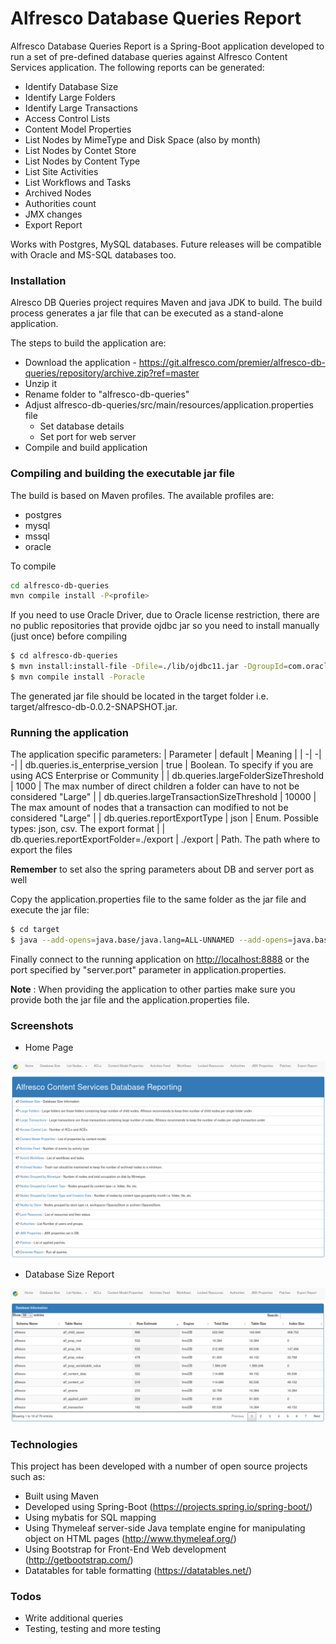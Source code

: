# Alfresco Database Queries Report

Alfresco Database Queries Report is a Spring-Boot application developed to run a set of pre-defined database queries against Alfresco Content Services application. The following reports can be generated:
  - Identify Database Size
  - Identify Large Folders
  - Identify Large Transactions
  - Access Control Lists
  - Content Model Properties
  - List Nodes by MimeType and Disk Space (also by month)
  - List Nodes by Contet Store
  - List Nodes by Content Type
  - List Site Activities
  - List Workflows and Tasks
  - Archived Nodes
  - Authorities count
  - JMX changes
  - Export Report

  Works with Postgres, MySQL databases.
  Future releases will be compatible with Oracle and MS-SQL databases too.

### Installation

Alresco DB Queries project requires Maven and java JDK to build. The build process generates a jar file that can be executed as a stand-alone application.

The steps to build the application are:
 - Download the application - https://git.alfresco.com/premier/alfresco-db-queries/repository/archive.zip?ref=master
 - Unzip it
 - Rename folder to "alfresco-db-queries"
 - Adjust alfresco-db-queries/src/main/resources/application.properties file
    - Set database details
    - Set port for web server
 - Compile and build application

### Compiling and building the executable jar file

The build is based on Maven profiles. The available profiles are:
- postgres
- mysql
- mssql
- oracle

To compile
```sh
cd alfresco-db-queries
mvn compile install -P<profile>
```

If you need to use Oracle Driver, due to Oracle license restriction, there are no public repositories that provide ojdbc jar so you need to install manually (just once) before compiling 
```sh
$ cd alfresco-db-queries
$ mvn install:install-file -Dfile=./lib/ojdbc11.jar -DgroupId=com.oracle -DartifactId=ojdbc11 -Dversion=23.4.0.24.05 -Dpackaging=jar
$ mvn compile install -Poracle
```

The generated jar file should be located in the target folder i.e. target/alfresco-db-0.0.2-SNAPSHOT.jar.

### Running the application

The application specific parameters:
| Parameter | default | Meaning | 
| -| -| -| 
| db.queries.is_enterprise_version | true | Boolean. To specify if you are using ACS Enterprise or Community |
| db.queries.largeFolderSizeThreshold | 1000 | The max number of direct children a folder can have to not be considered "Large" |
| db.queries.largeTransactionSizeThreshold | 10000 | The max amount of nodes that a transaction can modified to not be considered "Large" |
| db.queries.reportExportType | json | Enum. Possible types: json, csv. The export format |
| db.queries.reportExportFolder=./export | ./export | Path. The path where to export the files

**Remember** to set also the spring parameters about DB and server port as well

Copy the application.properties file to the same folder as the jar file and execute the jar file:

```sh
$ cd target
$ java --add-opens=java.base/java.lang=ALL-UNNAMED --add-opens=java.base/java.util=ALL-UNNAMED -jar alfresco-db-0.0.2-SNAPSHOT.jar
```
Finally connect to the running application on [http://localhost:8888](http://localhost:8888) or the port specified by "server.port" parameter in application.properties. 

**Note** : When providing the application to other parties make sure you provide both the jar file and the application.properties file.

### Screenshots

- Home Page

![alt text](images/home.png)

- Database Size Report

![alt text](images/db-info.png)

### Technologies

This project has been developed with a number of open source projects such as:
  - Built using Maven
  - Developed using Spring-Boot (https://projects.spring.io/spring-boot/)
  - Using mybatis for SQL mapping
  - Using Thymeleaf server-side Java template engine for manipulating object on HTML pages (http://www.thymeleaf.org/)
  - Using Bootstrap for Front-End Web development (http://getbootstrap.com/)
  - Datatables for table formatting (https://datatables.net/)

### Todos

 - Write additional queries
 - Testing, testing and more testing

